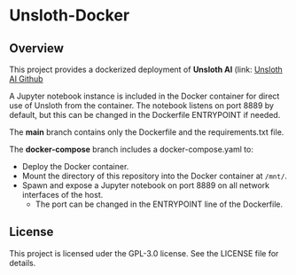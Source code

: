 # Unsloth-Docker 

## Overview

This project provides a dockerized deployment of **Unsloth AI** (link: [Unsloth AI Github](https://github.com/unslothai/unsloth)

A Jupyter notebook instance is included in the Docker container for direct use of Unsloth from the container. The notebook listens on port 8889 by default, but this can be changed in the Dockerfile ENTRYPOINT if needed.

The **main** branch contains only the Dockerfile and the requirements.txt file.

The **docker-compose** branch includes a docker-compose.yaml to:
- Deploy the Docker container.
- Mount the directory of this repository into the Docker container at `/mnt/`.
- Spawn and expose a Jupyter notebook on port 8889 on all network interfaces of the host.
    - The port can be changed in the ENTRYPOINT line of the Dockerfile.

## License
This project is licensed uder the GPL-3.0 license. See the LICENSE file for details.
